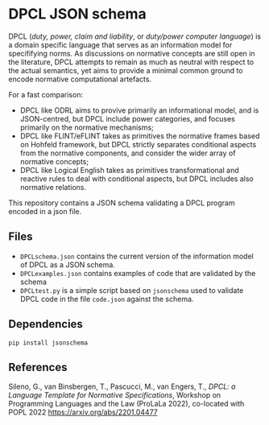 # DPCL JSON schema

DPCL (*duty, power, claim and liability*, or *duty/power computer language*) is a domain specific language that serves as an information model for specififying norms. As discussions on normative concepts are still open in the literature, DPCL attempts to remain as much as neutral with respect to the actual semantics, yet aims to provide a minimal common ground to encode normative computational artefacts.

For a fast comparison:
- DPCL like ODRL aims to provive primarily an informational model, and is JSON-centred, but DPCL include power categories, and focuses primarily on the normative mechanisms;
- DPCL like FLINT/eFLINT takes as primitives the normative frames based on Hohfeld framework, but DPCL strictly separates conditional aspects from the normative components, and consider the wider array of normative concepts;
- DPCL like Logical English takes as primitives transformational and reactive rules to deal with conditional aspects, but DPCL includes also normative relations.

This repository contains a JSON schema validating a DPCL program encoded in a json file.

## Files

- `DPCLschema.json` contains the current version of the information model of DPCL as a JSON schema.
- `DPCLexamples.json` contains examples of code that are validated by the schema
- `DPCLtest.py` is a simple script based on `jsonschema` used to validate DPCL code in the file `code.json` against the schema.

## Dependencies

```
pip install jsonschema
```

## References

Sileno, G., van Binsbergen, T., Pascucci, M., van Engers, T., 
*DPCL: a Language Template for Normative Specifications*, 
Workshop on Programming Languages and the Law (ProLaLa 2022), co-located with POPL 2022
https://arxiv.org/abs/2201.04477
